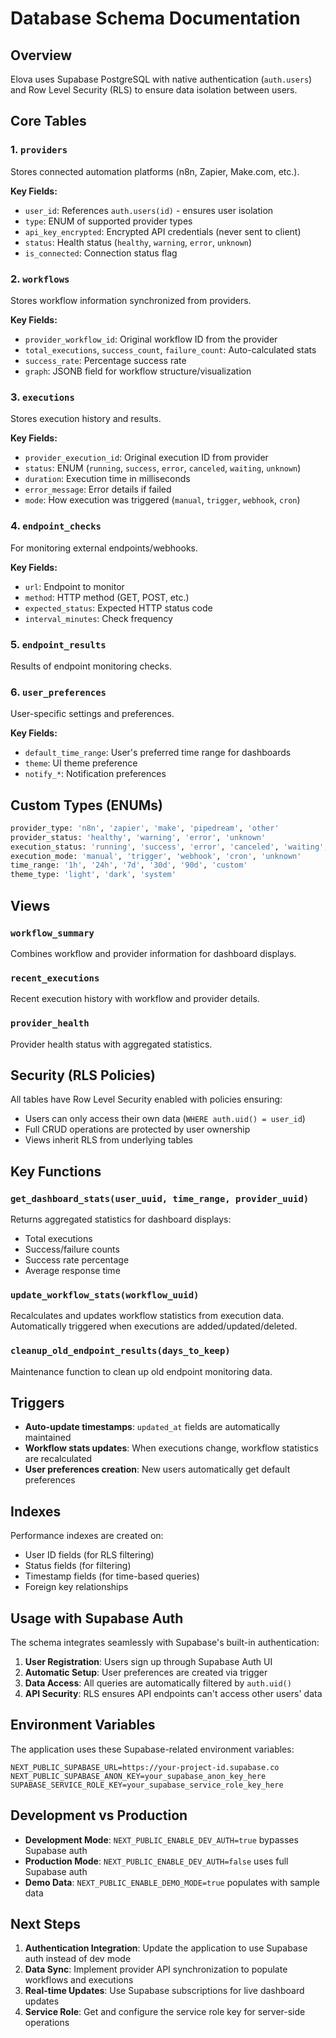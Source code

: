 # Database Schema Documentation

## Overview

Elova uses Supabase PostgreSQL with native authentication (`auth.users`) and Row Level Security (RLS) to ensure data isolation between users.

## Core Tables

### 1. `providers`
Stores connected automation platforms (n8n, Zapier, Make.com, etc.).

**Key Fields:**
- `user_id`: References `auth.users(id)` - ensures user isolation
- `type`: ENUM of supported provider types
- `api_key_encrypted`: Encrypted API credentials (never sent to client)
- `status`: Health status (`healthy`, `warning`, `error`, `unknown`)
- `is_connected`: Connection status flag

### 2. `workflows` 
Stores workflow information synchronized from providers.

**Key Fields:**
- `provider_workflow_id`: Original workflow ID from the provider
- `total_executions`, `success_count`, `failure_count`: Auto-calculated stats
- `success_rate`: Percentage success rate
- `graph`: JSONB field for workflow structure/visualization

### 3. `executions`
Stores execution history and results.

**Key Fields:**
- `provider_execution_id`: Original execution ID from provider
- `status`: ENUM (`running`, `success`, `error`, `canceled`, `waiting`, `unknown`)
- `duration`: Execution time in milliseconds
- `error_message`: Error details if failed
- `mode`: How execution was triggered (`manual`, `trigger`, `webhook`, `cron`)

### 4. `endpoint_checks`
For monitoring external endpoints/webhooks.

**Key Fields:**
- `url`: Endpoint to monitor
- `method`: HTTP method (GET, POST, etc.)
- `expected_status`: Expected HTTP status code
- `interval_minutes`: Check frequency

### 5. `endpoint_results`
Results of endpoint monitoring checks.

### 6. `user_preferences`
User-specific settings and preferences.

**Key Fields:**
- `default_time_range`: User's preferred time range for dashboards
- `theme`: UI theme preference
- `notify_*`: Notification preferences

## Custom Types (ENUMs)

```sql
provider_type: 'n8n', 'zapier', 'make', 'pipedream', 'other'
provider_status: 'healthy', 'warning', 'error', 'unknown'
execution_status: 'running', 'success', 'error', 'canceled', 'waiting', 'unknown'
execution_mode: 'manual', 'trigger', 'webhook', 'cron', 'unknown'
time_range: '1h', '24h', '7d', '30d', '90d', 'custom'
theme_type: 'light', 'dark', 'system'
```

## Views

### `workflow_summary`
Combines workflow and provider information for dashboard displays.

### `recent_executions`
Recent execution history with workflow and provider details.

### `provider_health`
Provider health status with aggregated statistics.

## Security (RLS Policies)

All tables have Row Level Security enabled with policies ensuring:
- Users can only access their own data (`WHERE auth.uid() = user_id`)
- Full CRUD operations are protected by user ownership
- Views inherit RLS from underlying tables

## Key Functions

### `get_dashboard_stats(user_uuid, time_range, provider_uuid)`
Returns aggregated statistics for dashboard displays:
- Total executions
- Success/failure counts
- Success rate percentage
- Average response time

### `update_workflow_stats(workflow_uuid)`
Recalculates and updates workflow statistics from execution data.
Automatically triggered when executions are added/updated/deleted.

### `cleanup_old_endpoint_results(days_to_keep)`
Maintenance function to clean up old endpoint monitoring data.

## Triggers

- **Auto-update timestamps**: `updated_at` fields are automatically maintained
- **Workflow stats updates**: When executions change, workflow statistics are recalculated
- **User preferences creation**: New users automatically get default preferences

## Indexes

Performance indexes are created on:
- User ID fields (for RLS filtering)
- Status fields (for filtering)
- Timestamp fields (for time-based queries)
- Foreign key relationships

## Usage with Supabase Auth

The schema integrates seamlessly with Supabase's built-in authentication:

1. **User Registration**: Users sign up through Supabase Auth UI
2. **Automatic Setup**: User preferences are created via trigger
3. **Data Access**: All queries are automatically filtered by `auth.uid()`
4. **API Security**: RLS ensures API endpoints can't access other users' data

## Environment Variables

The application uses these Supabase-related environment variables:

```env
NEXT_PUBLIC_SUPABASE_URL=https://your-project-id.supabase.co
NEXT_PUBLIC_SUPABASE_ANON_KEY=your_supabase_anon_key_here
SUPABASE_SERVICE_ROLE_KEY=your_supabase_service_role_key_here
```

## Development vs Production

- **Development Mode**: `NEXT_PUBLIC_ENABLE_DEV_AUTH=true` bypasses Supabase auth
- **Production Mode**: `NEXT_PUBLIC_ENABLE_DEV_AUTH=false` uses full Supabase auth
- **Demo Data**: `NEXT_PUBLIC_ENABLE_DEMO_MODE=true` populates with sample data

## Next Steps

1. **Authentication Integration**: Update the application to use Supabase auth instead of dev mode
2. **Data Sync**: Implement provider API synchronization to populate workflows and executions
3. **Real-time Updates**: Use Supabase subscriptions for live dashboard updates
4. **Service Role**: Get and configure the service role key for server-side operations